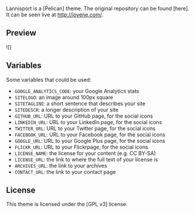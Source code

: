 Lannisport is a [Pelican] theme. The original repository can be found [here]. It can be seen live at http://iovene.com/.

## Preview
![]

## Variables

Some variables that could be used:

 *  `GOOGLE_ANALYTICS_CODE`: your Google Analytics stats
 *  `SITELOGO`: an image around 100px square
 *  `SITETAGLINE`: a short sentence that describes your site
 *  `SITEDESCR`: a longer description of your site
 *  `GITHUB_URL`: URL to your GitHub page, for the social icons
 *  `LINKEDIN_URL`: URL to your LinkedIn page, for the social icons
 *  `TWITTER_URL`: URL to your Twitter page, for the social icons
 *  `FACEBOOK_URL`: URL to your Facebook page, for the social icons
 *  `GOOGLE_URL`: URL to your Google Plus page, for the social icons
 *  `FLICKR_URL`: URL to your Flickrpage, for the social icons
 *  `LICENSE_NAME`: the license for your content (e.g. CC BY-SA)
 *  `LICENSE_URL`: the link to where the full text of your license is
 *  `ARCHIVES_URL`: the link to your archives
 *  `CONTACT_URL`: the link to your contact page

## License

This theme is licensed under the [GPL v3] license.

  [1]: https://github.com/getpelican/pelican/ "Pelican"
  [2]: https://raw.github.com/siovene/lannisport/master/preview.png "Lannisport"
  [3]: https://raw.github.com/siovene/lannisport/master/LICENSE
